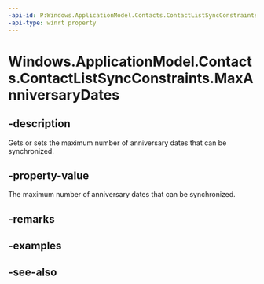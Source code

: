 ```yaml
---
-api-id: P:Windows.ApplicationModel.Contacts.ContactListSyncConstraints.MaxAnniversaryDates
-api-type: winrt property
---
```


<!-- Property syntax
public Windows.Foundation.IReference<int> MaxAnniversaryDates { get;  set; }
-->

# Windows.ApplicationModel.Contacts.ContactListSyncConstraints.MaxAnniversaryDates

## -description
Gets or sets the maximum number of anniversary dates that can be synchronized.

## -property-value
The maximum number of anniversary dates that can be synchronized.

## -remarks

## -examples

## -see-also
